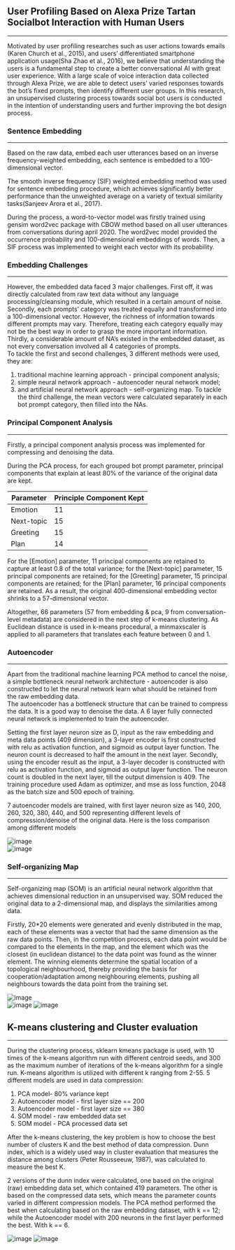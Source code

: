 ## User Profiling Based on Alexa Prize Tartan Socialbot Interaction with Human Users

---

Motivated by user profiling researches such as user actions towards emails (Karen Church et al., 2015), and users’ differentiated smartphone application usage(Sha Zhao et al., 2016), we believe that understanding the users is a fundamental step to create a better conversational AI with great user experience. With a large scale of voice interaction data collected through Alexa Prize, we are able to detect users’ varied responses towards the bot’s fixed prompts, then identify different user groups. In this research, an unsupervised clustering process towards social bot users is conducted in the intention of understanding users and further improving the bot design process.

### Sentence Embedding

---

Based on the raw data, embed each user utterances based on an inverse frequency-weighted embedding, each sentence is embedded to a 100-dimensional vector.

The smooth inverse frequency (SIF) weighted embedding method was used for sentence embedding procedure, which achieves significantly better performance than the unweighted average on a variety of textual similarity tasks(Sanjeev Arora et al., 2017).

During the process, a word-to-vector model was firstly trained using gensim word2vec package with CBOW method based on all user utterances from conversations during april 2020. The word2vec model provided the occurrence probability and 100-dimensional embeddings of words. Then, a SIF process was implemented to weight each vector with its probability.

### Embedding Challenges

---

However, the embedded data faced 3 major challenges. First off, it was directly calculated from raw text data without any language processing/cleansing module, which resulted in a certain amount of noise. Secondly, each prompts’ category was treated equally and transformed into a 100-dimensional vector. However, the richness of information towards different prompts may vary. Therefore, treating each category equally may not be the best way in order to grasp the more important information. Thirdly, a considerable amount of NA’s existed in the embedded dataset, as not every conversation involved all 4 categories of prompts.  
To tackle the first and second challenges, 3 different methods were used, they are:

1. traditional machine learning approach - principal component analysis;
2. simple neural network approach - autoencoder neural network model;
3. and artificial neural network approach - self-organizing map.
   To tackle the third challenge, the mean vectors were calculated separately in each bot prompt category, then filled into the NAs.

### Principal Component Analysis

---

Firstly, a principal component analysis process was implemented for compressing and denoising the data.

During the PCA process, for each grouped bot prompt parameter, principal components that explain at least 80% of the variance of the original data are kept.

| Parameter  | Principle Component Kept |
| ---------- | ------------------------ |
| Emotion    | 11                       |
| Next-topic | 15                       |
| Greeting   | 15                       |
| Plan       | 14                       |

For the [Emotion] parameter, 11 principal components are retained to capture at least 0.8 of the total variance; for the [Next-topic] parameter, 15 principal components are retained; for the [Greeting] parameter, 15 principal components are retained; for the [Plan] parameter, 16 principal components are retained. As a result, the original 400-dimensional embedding vector shrinks to a 57-dimensional vector.

Altogether, 66 parameters (57 from embedding & pca, 9 from conversation-level metadata) are considered in the next step of k-means clustering. As Euclidean distance is used in k-means procedural, a minmaxscaler is applied to all parameters that translates each feature between 0 and 1.

### Autoencoder

---

Apart from the traditional machine learning PCA method to cancel the noise, a simple bottleneck neural network architecture - autoencoder is also constructed to let the neural network learn what should be retained from the raw embedding data.  
The autoencoder has a bottleneck structure that can be trained to compress the data. It is a good way to denoise the data. A 6 layer fully connected neural network is implemented to train the autoencoder.

Setting the first layer neuron size as D, input as the raw embedding and meta data points (409 dimension), a 3-layer encoder is first constructed with relu as activation function, and sigmoid as output layer function. The neuron count is decreased to half the amount in the next layer. Secondly, using the encoder result as the input, a 3-layer decoder is constructed with relu as activation function, and sigmoid as output layer function. The neuron count is doubled in the next layer, till the output dimension is 409. The training procedure used Adam as optimizer, and mse as loss function, 2048 as the batch size and 500 epoch of training.

7 autoencoder models are trained, with first layer neuron size as 140, 200, 260, 320, 380, 440, and 500 representing different levels of compression/denoise of the original data. Here is the loss comparison among different models

![image](nn_compare_1.png)  
![image](nn_compare_2.png)

### Self-organizing Map

---

Self-organizing map (SOM) is an artificial neural network algorithm that achieves dimensional reduction in an unsupervised way. SOM reduced the original data to a 2-dimensional map, and displays the similarities among data.

Firstly, 20\*20 elements were generated and evenly distributed in the map, each of these elements was a vector that had the same dimension as the raw data points. Then, in the competition process, each data point would be compared to the elements in the map, and the element which was the closest (in euclidean distance) to the data point was found as the winner element. The winning elements determine the spatial location of a topological neighbourhood, thereby providing the basis for cooperation/adaptation among neighbouring elements, pushing all neighbours towards the data point from the training set.

![image](som_equation.png)  
![image](som_1.png)
![image](som_2.png)

## K-means clustering and Cluster evaluation

---

During the clustering process, sklearn kmeans package is used, with 10 times of the k-means algorithm run with different centroid seeds, and 300 as the maximum number of iterations of the k-means algorithm for a single run. K-means algorithm is utilized with different k ranging from 2-55. 5 different models are used in data compression:

1. PCA model- 80% variance kept
2. Autoencoder model - first layer size == 200
3. Autoencoder model - first layer size == 380
4. SOM model - raw embedded data set
5. SOM model - PCA processed data set

After the k-means clustering, the key problem is how to choose the best number of clusters K and the best method of data compression. Dunn index, which is a widely used way in cluster evaluation that measures the distance among clusters (Peter Rousseeuw, 1987), was calculated to measure the best K.

2 versions of the dunn index were calculated, one based on the original (raw) embedding data set, which contained 419 parameters. The other is based on the compressed data sets, which means the parameter counts varied in different compression models.
The PCA method performed the best when calculating based on the raw embedding dataset, with k == 12; while the Autoencoder model with 200 neurons in the first layer performed the best. With k == 6.

![image](dunn_1.png)
![image](dunn_2.png)
